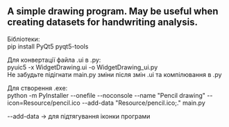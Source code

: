 ## A simple drawing program. May be useful when creating datasets for handwriting analysis.


Бібліотеки: \
pip install PyQt5 pyqt5-tools 


Для конвертації файла .ui в .py: \
pyuic5 -x WidgetDrawing.ui -o WidgetDrawing_ui.py \
Не забудьте підігнати main.py зміни після змін .ui та компілювання в .py


Для створення .exe: \
python -m PyInstaller --onefile --noconsole --name "Pencil drawing" --icon=Resource/pencil.ico --add-data "Resource/pencil.ico;." main.py

--add-data -> для підтягування іконки програми
